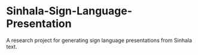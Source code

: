 # Sinhala-Sign-Language-Presentation
A research project for generating sign language presentations from Sinhala text.
